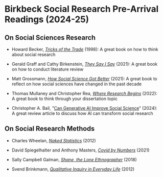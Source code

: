 # Birkbeck Social Research Pre-Arrival Readings (2024-25)

## On Social Sciences Research

 - Howard Becker, [*Tricks of the Trade*](https://press.uchicago.edu/ucp/books/book/chicago/T/bo3683418.html) (1998): A great book on how to think about social research

 - Gerald Graff and Cathy Birkenstein, [*They Say I Say*](https://wwnorton.com/books/9781324070030) (2021): A great book on how to conduct literature review

 - Matt Grossmann, [*How Social Science Got Better*](https://global.oup.com/academic/product/how-social-science-got-better-9780197518977) (2021): A great book to reflect on how social sciences have changed in the past decade

 - Thomas Mullaney and Christopher Rea, [*Where Research Begins*](https://press.uchicago.edu/ucp/books/book/chicago/W/bo131341275.html) (2022): A great book to think through your dissertation topic

 - Christopher A. Bail, "[Can Generative AI Improve Social Science](https://www.pnas.org/doi/full/10.1073/pnas.2314021121)" (2024): A great review article to discuss how AI can transform social research

## On Social Research Methods

 - Charles Wheelan, [*Naked Statistics*](https://www.amazon.co.uk/Naked-Statistics-Stripping-Dread-Data/dp/0393071952) (2012)

 - David Spiegelhalter and Anthony Masters, [*Covid by Numbers*](https://www.penguin.co.uk/books/446585/covid-by-numbers-by-masters-david-spiegelhalter-and-anthony/9780241547731) (2021)

 - Sally Campbell Galman, [*Shane, the Lone Ethnographer*](https://rowman.com/ISBN/9781442261419/Shane-the-Lone-Ethnographer-A-Beginners-Guide-to-Ethnography-Second-Edition) (2018)

 - Svend Brinkmann, [*Qualitative Inquiry in Everyday Life*](https://uk.sagepub.com/en-gb/eur/qualitative-inquiry-in-everyday-life/book235498) (2012)
